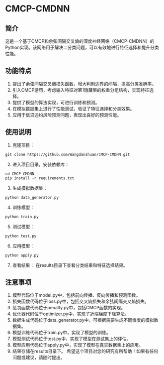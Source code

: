 # CMCP-CMDNN

## 简介
这是一个基于CMCP和余弦间隔交叉熵的深度神经网络（CMCP-CMDNN）的Python实现。该网络用于解决二分类问题，可以有效地进行特征选择和提升分类性能。
## 功能特点
1. 提出了余弦间隔交叉熵损失函数，增大判别边界的间隔，提高分类准确率。
2. 引入CMCP惩罚，考虑输入特征对第1隐藏层的权重分组结构，实现特征选择。
3. 提供了模型的算法实现，可进行训练和预测。
4. 在模拟数据集上进行了性能测试，验证了特征选择和分类效果。
5. 应用于信贷违约风险预测问题，表现出良好的预测性能。
## 使用说明
1. 克隆项目：
```
git clone https://github.com/Wangdanshuan/CMCP-CMDNN.git
```
2. 进入项目目录，安装依赖库：
```
cd CMCP-CMDNN
pip install -r requirements.txt
```
3. 生成模拟数据集：
```
python data_generator.py
```
4. 训练模型：
```
python train.py
```
5. 测试模型：
```
python test.py
```
6. 应用模型：
```
python apply.py
```
7. 查看结果：
在results目录下查看分类结果和特征选择结果。
## 注意事项
1. 模型代码位于model.py中，包括前向传播、反向传播和预测函数。
2. 损失函数代码位于loss.py中，包括交叉熵损失和余弦间隔交叉熵损失。
3. 惩罚函数代码位于penalty.py中，包括CMCP函数的实现。
4. 优化器代码位于optimizer.py中，实现了近端梯度下降算法。
5. 数据生成代码位于data_generator.py中，可根据需要生成不同维度的模拟数据集。
6. 模型训练代码位于train.py中，实现了模型的训练。
7. 模型测试代码位于test.py中，实现了模型在测试集上的评估。
8. 模型应用代码位于apply.py中，实现了模型在真实数据集上的应用。
9. 结果存储在results目录下。
希望这个项目对您的研究有所帮助！如果有任何问题或建议，请随时提出。

